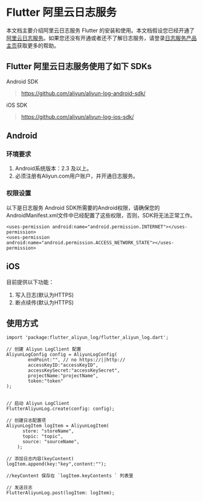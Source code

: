 # Flutter 阿里云日志服务


本文档主要介绍阿里云日志服务 Flutter 的安装和使用。本文档假设您已经开通了[阿里云日志服务](https://www.aliyun.com/product/sls/)。如果您还没有开通或者还不了解日志服务，请登录[日志服务产品主页](https://www.aliyun.com/product/sls/)获取更多的帮助。

## Flutter 阿里云日志服务使用了如下 SDKs

Android SDK
> https://github.com/aliyun/aliyun-log-android-sdk/


iOS SDK
> https://github.com/aliyun/aliyun-log-ios-sdk/

## Android 
### 环境要求
1. Android系统版本：2.3 及以上。
2. 必须注册有Aliyun.com用户账户，并开通日志服务。

### 权限设置
以下是日志服务 Android SDK所需要的Android权限，请确保您的AndroidManifest.xml文件中已经配置了这些权限，否则，SDK将无法正常工作。

```
<uses-permission android:name="android.permission.INTERNET"></uses-permission>
<uses-permission android:name="android.permission.ACCESS_NETWORK_STATE"></uses-permission>

```


## iOS
目前提供以下功能：

1. 写入日志(默认为HTTPS)
2. 断点续传(默认为HTTPS)


## 使用方式

```
import 'package:flutter_aliyun_log/flutter_aliyun_log.dart';

// 创建 Aliyun LogClient 配置
AliyunLogConfig config = AliyunLogConfig(
		endPoint:"", // no https://||http://
		accessKeyID:"accessKeyID",
		accessKeySecret:"accessKeySecret",
		projectName:"projectName",
		token:"token"
);


// 启动 Aliyun LogClient
FlutterAliyunLog.create(config: config);

// 创建日志配置项
AliyunLogItem logItem = AliyunLogItem(
      store: "storeName",
      topic: "topic",
      source: "sourceName",
    );

// 添加日志内容(keyContent)
logItem.append(key:"key",content:"");

//keyContent 保存在 `logItem.keyContents ` 列表里

// 发送日志
FlutterAliyunLog.post(logItem: logItem);

```

